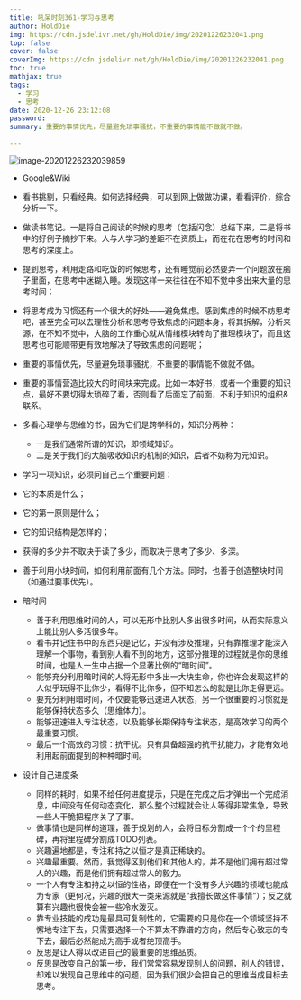 ```yaml
---
title: 吼呆时刻361-学习与思考
author: HoldDie
img: https://cdn.jsdelivr.net/gh/HoldDie/img/20201226232041.png
top: false
cover: false
coverImg: https://cdn.jsdelivr.net/gh/HoldDie/img/20201226232041.png
toc: true
mathjax: true
tags:
  - 学习
  - 思考
date: 2020-12-26 23:12:08
password:
summary: 重要的事情优先，尽量避免琐事骚扰，不重要的事情能不做就不做。

---
```


![image-20201226232039859](https://cdn.jsdelivr.net/gh/HoldDie/img/20201226232041.png)

- Google&Wiki
- 看书挑剔，只看经典。如何选择经典，可以到网上做做功课，看看评价，综合分析一下。
- 做读书笔记。一是将自己阅读的时候的思考（包括闪念）总结下来，二是将书中的好例子摘抄下来。人与人学习的差距不在资质上，而在花在思考的时间和思考的深度上。
- 提到思考，利用走路和吃饭的时候思考，还有睡觉前必然要弄一个问题放在脑子里面，在思考中迷糊入睡。发现这样一来往往在不知不觉中多出来大量的思考时间；
- 将思考成为习惯还有一个很大的好处——避免焦虑。感到焦虑的时候不妨思考吧，甚至完全可以去理性分析和思考导致焦虑的问题本身，将其拆解，分析来源，在不知不觉中，大脑的工作重心就从情绪模块转向了推理模块了，而且这思考也可能顺带更有效地解决了导致焦虑的问题呢；
- 重要的事情优先，尽量避免琐事骚扰，不重要的事情能不做就不做。
- 重要的事情营造比较大的时间块来完成。比如一本好书，或者一个重要的知识点，最好不要切得太琐碎了看，否则看了后面忘了前面，不利于知识的组织&联系。
- 多看心理学与思维的书，因为它们是跨学科的，知识分两种：
  - 一是我们通常所谓的知识，即领域知识。
  - 二是关于我们的大脑吸收知识的机制的知识，后者不妨称为元知识。
-  学习一项知识，必须问自己三个重要问题：
  - 它的本质是什么；
  - 它的第一原则是什么；
  - 它的知识结构是怎样的；
- 获得的多少并不取决于读了多少，而取决于思考了多少、多深。
- 善于利用小块时间，如何利用前面有几个方法。同时，也善于创造整块时间（如通过要事优先）。

- 暗时间
  - 善于利用思维时间的人，可以无形中比别人多出很多时间，从而实际意义上能比别人多活很多年。
  - 看书并记住书中的东西只是记忆，并没有涉及推理，只有靠推理才能深入理解一个事物，看到别人看不到的地方，这部分推理的过程就是你的思维时间，也是人一生中占据一个显著比例的“暗时间”。
  - 能够充分利用暗时间的人将无形中多出一大块生命，你也许会发现这样的人似乎玩得不比你少，看得不比你多，但不知怎么的就是比你走得更远。
  - 要充分利用暗时间，不仅要能够迅速进入状态，另一个很重要的习惯就是能够保持状态多久（思维体力）。
  - 能够迅速进入专注状态，以及能够长期保持专注状态，是高效学习的两个最重要习惯。
  - 最后一个高效的习惯：抗干扰。只有具备超强的抗干扰能力，才能有效地利用起前面提到的种种暗时间。
- 设计自己进度条
  - 同样的耗时，如果不给任何进度提示，只是在完成之后才弹出一个完成消息，中间没有任何动态变化，那么整个过程就会让人等得非常焦急，导致一些人干脆把程序关了了事。
  - 做事情也是同样的道理，善于规划的人，会将目标分割成一个个的里程碑，再将里程碑分割成TODO列表。
  - 兴趣遍地都是，专注和持之以恒才是真正稀缺的。
  - 兴趣最重要。然而，我觉得区别他们和其他人的，并不是他们拥有超过常人的兴趣，而是他们拥有超过常人的毅力。
  - 一个人有专注和持之以恒的性格，即便在一个没有多大兴趣的领域也能成为专家（更何况，兴趣的很大一类来源就是“我擅长做这件事情”）；反之就算有兴趣也很快会被一些冷水泼灭。
  - 靠专业技能的成功是最具可复制性的，它需要的只是你在一个领域坚持不懈地专注下去，只需要选择一个不算太不靠谱的方向，然后专心致志的专下去，最后必然能成为高手或者绝顶高手。
  - 反思是让人得以改进自己的最重要的思维品质。
  - 反思是改变自己的第一步，我们常常容易发现别人的问题，别人的错误，却难以发现自己思维中的问题，因为我们很少会把自己的思维当成目标去思考。